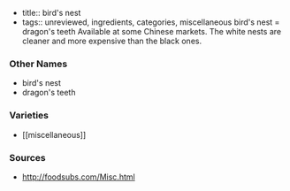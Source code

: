 - title:: bird's nest
- tags:: unreviewed, ingredients, categories, miscellaneous
bird's nest = dragon's teeth Available at some Chinese markets. The white nests are cleaner and more expensive than the black ones.

### Other Names

* bird's nest
* dragon's teeth

### Varieties

* [[miscellaneous]]

### Sources
* http://foodsubs.com/Misc.html
